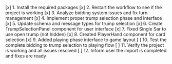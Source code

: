 [x] 1. Install the required packages
[x] 2. Restart the workflow to see if the project is working
[x] 3. Analyze bidding system issues and fix turn management
[x] 4. Implement proper trump selection phase and interface
[x] 5. Update schema and message types for trump selection
[x] 6. Create TrumpSelectionPanel component for user interface
[x] 7. Fixed Single Sar to use open trump (not hidden)
[x] 8. Created PlayerHand component for card selection
[x] 9. Added playing phase interface to game layout
[ ] 10. Test the complete bidding to trump selection to playing flow
[ ] 11. Verify the project is working and all issues resolved
[ ] 12. Inform user the import is completed and fixes are ready